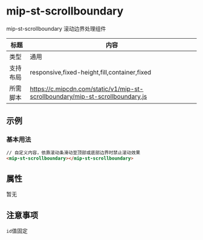 # mip-st-scrollboundary

mip-st-scrollboundary 滚动边界处理组件

标题|内容
----|----
类型|通用
支持布局|responsive,fixed-height,fill,container,fixed
所需脚本|https://c.mipcdn.com/static/v1/mip-st-scrollboundary/mip-st-scrollboundary.js

## 示例


### 基本用法

```html
// 自定义内容，依靠滚动条滑动至顶部或底部边界时禁止滚动效果
<mip-st-scrollboundary></mip-st-scrollboundary>
```

## 属性

暂无

## 注意事项

`id`值固定
